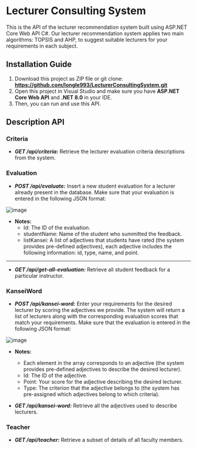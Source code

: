 # Lecturer Consulting System
This is the API of the lecturer recommendation system built using ASP.NET Core Web API C#. Our lecturer recommendation system applies two main algorithms: TOPSIS and AHP, to suggest suitable lecturers for your requirements in each subject.
## Installation Guide
1. Download this project as ZIP file or git clone: **https://github.com/longle993/LecturerConsultingSystem.git**
2. Open this project in Visual Studio and make sure you have **ASP.NET Core Web API** and **.NET 8.0** in your IDE.
3. Then, you can run and use this API.
   
## Description API
### Criteria
- ***GET /api/criteria:*** Retrieve the lecturer evaluation criteria descriptions from the system.

### Evaluation
- ***POST /api/evaluate:*** Insert a new student evaluation for a lecturer already present in the database. Make sure that your evaluation is entered in the following JSON format:

![image](https://github.com/longle993/LecturerConsultingSystem/assets/119575297/b10fe61b-291d-4ec7-bfee-41d1d848bcdb)

- **Notes:**
  - Id: The ID of the evaluation.
  - studentName: Name of the student who summitted the feedback.
  - listKansei: A list of adjectives that students have rated (the system provides pre-defined adjectives), each adjective includes the following information: id, type, name, and point.
***
- ***GET /api/get-all-evaluation:*** Retrieve all student feedback for a particular instructor.
### KanseiWord
- ***POST /api/kansei-word:*** Enter your requirements for the desired lecturer by scoring the adjectives we provide. The system will return a list of lecturers along with the corresponding evaluation scores that match your requirements. Make sure that the evaluation is entered in the following JSON format:

![image](https://github.com/longle993/LecturerConsultingSystem/assets/119575297/4900cf03-348e-4503-97d4-46be73074b06)

- **Notes:**
  - Each element in the array corresponds to an adjective (the system provides pre-defined adjectives to describe the desired lecturer).
  - Id: The ID of the adjective.
  - Point: Your score for the adjective describing the desired lecturer.
  - Type: The criterion that the adjective belongs to (the system has pre-assigned which adjectives belong to which criteria).

- ***GET /api/kansei-word:*** Retrieve all the adjectives used to describe lecturers.
### Teacher
- ***GET /api/teacher:*** Retrieve a subset of details of all faculty members.
